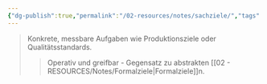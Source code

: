 ```yaml
---
{"dg-publish":true,"permalink":"/02-resources/notes/sachziele/","tags":["unternehmensziele/arten"],"noteIcon":"","updated":"2025-08-28T17:46:01.000+02:00"}
---
```


>Konkrete, messbare Aufgaben wie Produktionsziele oder Qualitätsstandards.
>>Operativ und greifbar - Gegensatz zu abstrakten [[02 - RESOURCES/Notes/Formalziele\|Formalziele]]n.